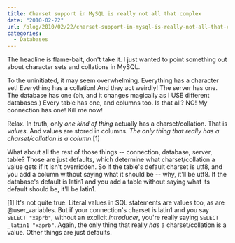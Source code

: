 ```yaml
---
title: Charset support in MySQL is really not all that complex
date: "2010-02-22"
url: /blog/2010/02/22/charset-support-in-mysql-is-really-not-all-that-complex/
categories:
  - Databases
---
```

The headline is flame-bait, don't take it. I just wanted to point something out about character sets and collations in MySQL.

To the uninitiated, it may seem overwhelming. Everything has a character set! Everything has a collation! And they act weirdly! The server has one. The database has one (oh, and it changes magically as I USE different databases.) Every table has one, and columns too. Is that all? NO! My connection has one! Kill me now!

Relax. In truth, only *one kind of thing* actually has a charset/collation. That is *values*. And values are stored in columns. *The only thing that really has a charset/collation is a column*.[1]

What about all the rest of those things -- connection, database, server, table? Those are just defaults, which determine what charset/collation a value gets if it isn't overridden. So if the table's default charset is utf8, and you add a column without saying what it should be -- why, it'll be utf8. If the database's default is latin1 and you add a table without saying what its default should be, it'll be latin1.

[1] It's not quite true. Literal values in SQL statements are values too, as are @user_variables. But if your connection's charset is latin1 and you say `SELECT "xaprb"`, without an explicit *introducer*, you're really saying `SELECT _latin1 "xaprb"`. Again, the only thing that really *has* a charset/collation is a value. Other things are just defaults.
